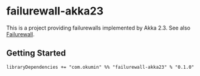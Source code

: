 # failurewall-akka23

This is a project providing failurewalls implemented by Akka 2.3.
See also [Failurewall](https://github.com/failurewall/failurewall).

## Getting Started

```
libraryDependencies += "com.okumin" %% "failurewall-akka23" % "0.1.0"
```
